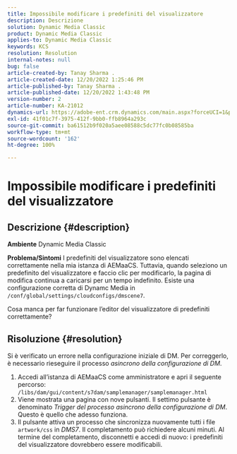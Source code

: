 ```yaml
---
title: Impossibile modificare i predefiniti del visualizzatore
description: Descrizione
solution: Dynamic Media Classic
product: Dynamic Media Classic
applies-to: Dynamic Media Classic
keywords: KCS
resolution: Resolution
internal-notes: null
bug: false
article-created-by: Tanay Sharma .
article-created-date: 12/20/2022 1:25:46 PM
article-published-by: Tanay Sharma .
article-published-date: 12/20/2022 1:43:48 PM
version-number: 2
article-number: KA-21012
dynamics-url: https://adobe-ent.crm.dynamics.com/main.aspx?forceUCI=1&pagetype=entityrecord&etn=knowledgearticle&id=9da4f4ca-6980-ed11-81ac-6045bd006239
exl-id: 41f01c7f-3975-412f-9bb0-ffb8964a293c
source-git-commit: ba61512b9f020a5aee08588c5dc77fc0b08585ba
workflow-type: tm+mt
source-wordcount: '162'
ht-degree: 100%

---
```


# Impossibile modificare i predefiniti del visualizzatore

## Descrizione {#description}

<b>Ambiente</b>
Dynamic Media Classic


<b>Problema/Sintomi</b>
I predefiniti del visualizzatore sono elencati correttamente nella mia istanza di AEMaaCS.
Tuttavia, quando seleziono un predefinito del visualizzatore e faccio clic per modificarlo, la pagina di modifica continua a caricarsi per un tempo indefinito.
Esiste una configurazione corretta di Dynamc Media in `/conf/global/settings/cloudconfigs/dmscene7`.

Cosa manca per far funzionare l’editor del visualizzatore di predefiniti correttamente?


## Risoluzione {#resolution}


Si è verificato un errore nella configurazione iniziale di DM. Per correggerlo, è necessario rieseguire il processo *asincrono della configurazione di DM*.

1. Accedi all’istanza di AEMaaCS come amministratore e apri il seguente percorso: `/libs/dam/gui/content/s7dam/samplemanager/samplemanager.html`
2. Viene mostrata una pagina con nove pulsanti. Il settimo pulsante è denominato *Trigger del processo asincrono della configurazione di DM*. Questo è quello che adesso funziona.
3. Il pulsante attiva un processo che sincronizza nuovamente tutti i file `artwork/css` in *DMS7*. Il completamento può richiedere alcuni minuti. Al termine del completamento, disconnetti e accedi di nuovo: i predefiniti del visualizzatore dovrebbero essere modificabili.
